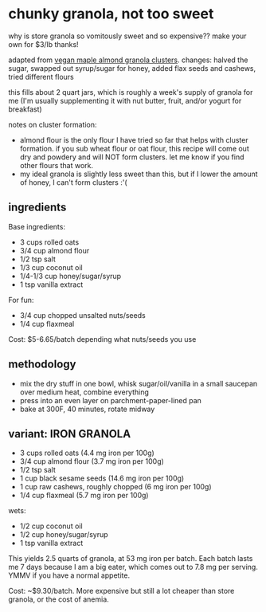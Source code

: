 # chunky granola, not too sweet

why is store granola so vomitously sweet and so expensive?? make your own for $3/lb thanks!

adapted from [vegan maple almond granola clusters](https://sallysbakingaddiction.com/maple-almond-granola-clusters-vegan/). 
changes: halved the sugar, swapped out syrup/sugar for honey, added flax seeds and cashews, tried different flours

this fills about 2 quart jars, which is roughly a week's supply of granola for me (I'm usually supplementing it with nut butter, fruit, and/or yogurt for breakfast)

notes on cluster formation:
- almond flour is the only flour I have tried so far that helps with cluster formation. if you sub wheat flour or oat flour, this recipe will come out dry and powdery and will NOT form clusters. let me know if you find other flours that work.
- my ideal granola is slightly less sweet than this, but if I lower the amount of honey, I can't form clusters :'(

## ingredients
Base ingredients:
- 3 cups rolled oats
- 3/4 cup almond flour
- 1/2 tsp salt
- 1/3 cup coconut oil
- 1/4-1/3 cup honey/sugar/syrup
- 1 tsp vanilla extract

For fun:
- 3/4 cup chopped unsalted nuts/seeds
- 1/4 cup flaxmeal

Cost: $5-6.65/batch depending what nuts/seeds you use

## methodology
- mix the dry stuff in one bowl, whisk sugar/oil/vanilla in a small saucepan over medium heat, combine everything
- press into an even layer on parchment-paper-lined pan
- bake at 300F, 40 minutes, rotate midway

## variant: IRON GRANOLA
- 3 cups rolled oats (4.4 mg iron per 100g)
- 3/4 cup almond flour (3.7 mg iron per 100g)
- 1/2 tsp salt
- 1 cup black sesame seeds (14.6 mg iron per 100g)
- 1 cup raw cashews, roughly chopped (6 mg iron per 100g)
- 1/4 cup flaxmeal (5.7 mg iron per 100g)

wets:
- 1/2 cup coconut oil
- 1/2 cup honey/sugar/syrup
- 1 tsp vanilla extract

This yields 2.5 quarts of granola, at 53 mg iron per batch. Each batch lasts me 7 days because I am a big eater, which comes out to 7.8 mg per serving. YMMV if you have a normal appetite.

Cost: ~$9.30/batch. More expensive but still a lot cheaper than store granola, or the cost of anemia.
